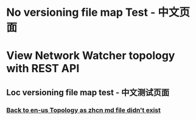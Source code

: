 # No versioning file map Test - 中文页面

# View Network Watcher topology with REST API

## Loc versioning file map test - 中文测试页面

### [Back to en-us Topology as zhcn md file didn't exist](./network-watcher-topology-overview.md)

